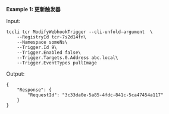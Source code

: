 **Example 1: 更新触发器**



Input: 

```
tccli tcr ModifyWebhookTrigger --cli-unfold-argument  \
    --RegistryId tcr-7s2d14fn\
    --Namespace someNs\
    --Trigger.Id 9\
    --Trigger.Enabled false\
    --Trigger.Targets.0.Address abc.local\
    --Trigger.EventTypes pullImage
```

Output: 
```
{
    "Response": {
        "RequestId": "3c33da0e-5a85-4fdc-841c-5ca47454a117"
    }
}
```

